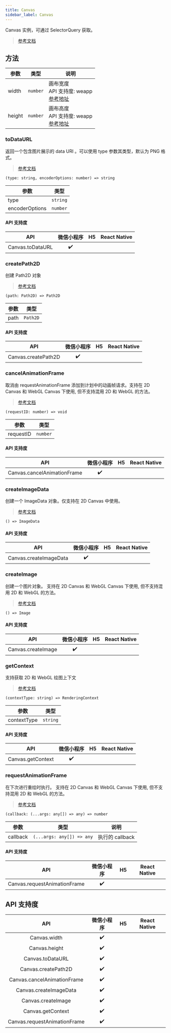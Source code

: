 ```yaml
---
title: Canvas
sidebar_label: Canvas
---
```


Canvas 实例，可通过 SelectorQuery 获取。

> [参考文档](https://developers.weixin.qq.com/miniprogram/dev/api/canvas/Canvas.html)

## 方法

<table>
  <thead>
    <tr>
      <th>参数</th>
      <th>类型</th>
      <th>说明</th>
    </tr>
  </thead>
  <tbody>
    <tr>
      <td>width</td>
      <td><code>number</code></td>
      <td>画布宽度<br />API 支持度: weapp<br /><a href="https://developers.weixin.qq.com/miniprogram/dev/api/canvas/Canvas.html">参考地址</a></td>
    </tr>
    <tr>
      <td>height</td>
      <td><code>number</code></td>
      <td>画布高度<br />API 支持度: weapp<br /><a href="https://developers.weixin.qq.com/miniprogram/dev/api/canvas/Canvas.html">参考地址</a></td>
    </tr>
  </tbody>
</table>

### toDataURL

返回一个包含图片展示的 data URI 。可以使用 type 参数其类型，默认为 PNG 格式。

> [参考文档](https://developers.weixin.qq.com/miniprogram/dev/api/canvas/Canvas.toDataURL.html)

```tsx
(type: string, encoderOptions: number) => string
```

<table>
  <thead>
    <tr>
      <th>参数</th>
      <th>类型</th>
    </tr>
  </thead>
  <tbody>
    <tr>
      <td>type</td>
      <td><code>string</code></td>
    </tr>
    <tr>
      <td>encoderOptions</td>
      <td><code>number</code></td>
    </tr>
  </tbody>
</table>

#### API 支持度

| API | 微信小程序 | H5 | React Native |
| :---: | :---: | :---: | :---: |
| Canvas.toDataURL | ✔️ |  |  |

### createPath2D

创建 Path2D 对象

> [参考文档](https://developers.weixin.qq.com/miniprogram/dev/api/canvas/Canvas.createPath2D.html)

```tsx
(path: Path2D) => Path2D
```

<table>
  <thead>
    <tr>
      <th>参数</th>
      <th>类型</th>
    </tr>
  </thead>
  <tbody>
    <tr>
      <td>path</td>
      <td><code>Path2D</code></td>
    </tr>
  </tbody>
</table>

#### API 支持度

| API | 微信小程序 | H5 | React Native |
| :---: | :---: | :---: | :---: |
| Canvas.createPath2D | ✔️ |  |  |

### cancelAnimationFrame

取消由 requestAnimationFrame 添加到计划中的动画帧请求。支持在 2D Canvas 和 WebGL Canvas 下使用, 但不支持混用 2D 和 WebGL 的方法。

> [参考文档](https://developers.weixin.qq.com/miniprogram/dev/api/canvas/Canvas.cancelAnimationFrame.html)

```tsx
(requestID: number) => void
```

<table>
  <thead>
    <tr>
      <th>参数</th>
      <th>类型</th>
    </tr>
  </thead>
  <tbody>
    <tr>
      <td>requestID</td>
      <td><code>number</code></td>
    </tr>
  </tbody>
</table>

#### API 支持度

| API | 微信小程序 | H5 | React Native |
| :---: | :---: | :---: | :---: |
| Canvas.cancelAnimationFrame | ✔️ |  |  |

### createImageData

创建一个 ImageData 对象。仅支持在 2D Canvas 中使用。

> [参考文档](https://developers.weixin.qq.com/miniprogram/dev/api/canvas/Canvas.createImageData.html)

```tsx
() => ImageData
```

#### API 支持度

| API | 微信小程序 | H5 | React Native |
| :---: | :---: | :---: | :---: |
| Canvas.createImageData | ✔️ |  |  |

### createImage

创建一个图片对象。 支持在 2D Canvas 和 WebGL Canvas 下使用, 但不支持混用 2D 和 WebGL 的方法。

> [参考文档](https://developers.weixin.qq.com/miniprogram/dev/api/canvas/Canvas.createImage.html)

```tsx
() => Image
```

#### API 支持度

| API | 微信小程序 | H5 | React Native |
| :---: | :---: | :---: | :---: |
| Canvas.createImage | ✔️ |  |  |

### getContext

支持获取 2D 和 WebGL 绘图上下文

> [参考文档](https://developers.weixin.qq.com/miniprogram/dev/api/canvas/Canvas.getContext.html)

```tsx
(contextType: string) => RenderingContext
```

<table>
  <thead>
    <tr>
      <th>参数</th>
      <th>类型</th>
    </tr>
  </thead>
  <tbody>
    <tr>
      <td>contextType</td>
      <td><code>string</code></td>
    </tr>
  </tbody>
</table>

#### API 支持度

| API | 微信小程序 | H5 | React Native |
| :---: | :---: | :---: | :---: |
| Canvas.getContext | ✔️ |  |  |

### requestAnimationFrame

在下次进行重绘时执行。 支持在 2D Canvas 和 WebGL Canvas 下使用, 但不支持混用 2D 和 WebGL 的方法。

> [参考文档](https://developers.weixin.qq.com/miniprogram/dev/api/canvas/Canvas.requestAnimationFrame.html)

```tsx
(callback: (...args: any[]) => any) => number
```

<table>
  <thead>
    <tr>
      <th>参数</th>
      <th>类型</th>
      <th>说明</th>
    </tr>
  </thead>
  <tbody>
    <tr>
      <td>callback</td>
      <td><code>(...args: any[]) =&gt; any</code></td>
      <td>执行的 callback</td>
    </tr>
  </tbody>
</table>

#### API 支持度

| API | 微信小程序 | H5 | React Native |
| :---: | :---: | :---: | :---: |
| Canvas.requestAnimationFrame | ✔️ |  |  |

## API 支持度

| API | 微信小程序 | H5 | React Native |
| :---: | :---: | :---: | :---: |
| Canvas.width | ✔️ |  |  |
| Canvas.height | ✔️ |  |  |
| Canvas.toDataURL | ✔️ |  |  |
| Canvas.createPath2D | ✔️ |  |  |
| Canvas.cancelAnimationFrame | ✔️ |  |  |
| Canvas.createImageData | ✔️ |  |  |
| Canvas.createImage | ✔️ |  |  |
| Canvas.getContext | ✔️ |  |  |
| Canvas.requestAnimationFrame | ✔️ |  |  |
